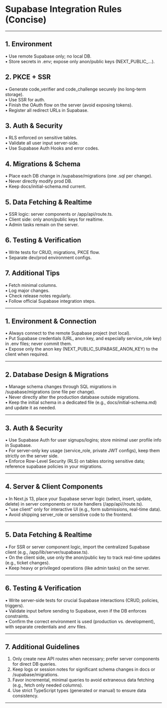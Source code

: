 # Supabase Integration Rules (Concise)

---

## 1. Environment
• Use remote Supabase only; no local DB.  
• Store secrets in .env; expose only anon/public keys (NEXT_PUBLIC_...).  

## 2. PKCE + SSR
• Generate code_verifier and code_challenge securely (no long-term storage).  
• Use SSR for auth.  
• Finish the OAuth flow on the server (avoid exposing tokens).  
• Register all redirect URLs in Supabase.

## 3. Auth & Security
• RLS enforced on sensitive tables.  
• Validate all user input server-side.  
• Use Supabase Auth Hooks and error codes.

## 4. Migrations & Schema
• Place each DB change in /supabase/migrations (one .sql per change).  
• Never directly modify prod DB.  
• Keep docs/initial-schema.md current.

## 5. Data Fetching & Realtime
• SSR logic: server components or /app/api/route.ts.  
• Client side: only anon/public keys for realtime.  
• Admin tasks remain on the server.

## 6. Testing & Verification
• Write tests for CRUD, migrations, PKCE flow.  
• Separate dev/prod environment configs.  

## 7. Additional Tips
• Fetch minimal columns.  
• Log major changes.  
• Check release notes regularly.  
• Follow official Supabase integration steps.

---

## 1. Environment & Connection
• Always connect to the remote Supabase project (not local).  
• Put Supabase credentials (URL, anon key, and especially service_role key) in .env files; never commit them.  
• Expose only the anon key (NEXT_PUBLIC_SUPABASE_ANON_KEY) to the client when required.  

---

## 2. Database Design & Migrations
• Manage schema changes through SQL migrations in /supabase/migrations (one file per change).  
• Never directly alter the production database outside migrations.  
• Keep the initial schema in a dedicated file (e.g., docs/initial-schema.md) and update it as needed.  

---

## 3. Auth & Security
• Use Supabase Auth for user signups/logins; store minimal user profile info in Supabase.  
• For server-only key usage (service_role, private JWT configs), keep them strictly on the server side.  
• Enforce Row-Level Security (RLS) on tables storing sensitive data; reference supabase policies in your migrations.  

---

## 4. Server & Client Components
• In Next.js 13, place your Supabase server logic (select, insert, update, delete) in server components or route handlers (/app/api/<route>/route.ts).  
• "use client" only for interactive UI (e.g., form submissions, real-time data).  
• Avoid shipping server_role or sensitive code to the frontend.  

---

## 5. Data Fetching & Realtime
• For SSR or server component logic, import the centralized Supabase client (e.g., /app/lib/server/supabase.ts).  
• On the client side, use only the anon/public key to track real-time updates (e.g., ticket changes).  
• Keep heavy or privileged operations (like admin tasks) on the server.  

---

## 6. Testing & Verification
• Write server-side tests for crucial Supabase interactions (CRUD, policies, triggers).  
• Validate input before sending to Supabase, even if the DB enforces constraints.  
• Confirm the correct environment is used (production vs. development), with separate credentials and .env files.  

---

## 7. Additional Guidelines
1. Only create new API routes when necessary; prefer server components for direct DB queries.  
2. Keep logs or session notes for significant schema changes in docs or /supabase/migrations.  
3. Favor incremental, minimal queries to avoid extraneous data fetching (e.g., fetch only needed columns).  
4. Use strict TypeScript types (generated or manual) to ensure data consistency.  

--- 
